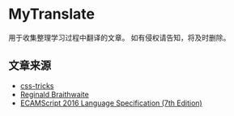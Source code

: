 # MyTranslate

用于收集整理学习过程中翻译的文章。
如有侵权请告知，将及时删除。

## 文章来源
- [css-tricks](https://css-tricks.com/)
- [Reginald Braithwaite](http://raganwald.com/)
- [ECAMScript 2016 Language Specification (7th Edition)](http://www.ecma-international.org/ecma-262/7.0/)
